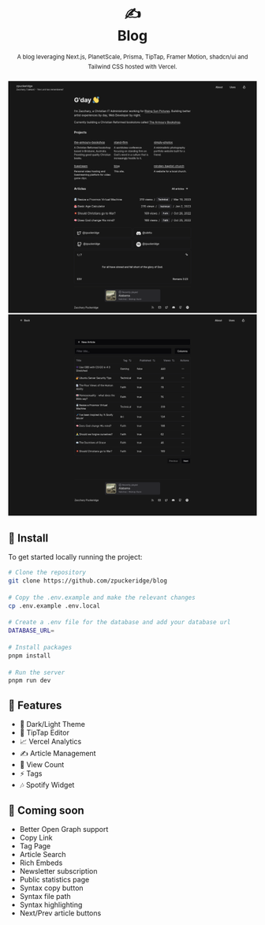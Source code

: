 <div align="center">
  <h1>
    ✍️
    <br />
    Blog
    <br />
  </h1>
  <sup>
     A blog leveraging Next.js, PlanetScale, Prisma, TipTap, Framer Motion, shadcn/ui and Tailwind CSS hosted with Vercel. </em>
    <br />
  </sup>
  <br />
</div>

<div align="center">
  <img width="600" src="https://raw.githubusercontent.com/zpuckeridge/blog/main/public/site-preview.png" />
</div>

<div align="center">
  <img width="600" src="https://raw.githubusercontent.com/zpuckeridge/blog/main/public/dashboard-preview.png" />
</div>

## 🚀 Install

To get started locally running the project:

```bash
# Clone the repository
git clone https://github.com/zpuckeridge/blog

# Copy the .env.example and make the relevant changes
cp .env.example .env.local

# Create a .env file for the database and add your database url
DATABASE_URL=

# Install packages
pnpm install

# Run the server
pnpm run dev
```

## 🚩 Features

- 🌙 Dark/Light Theme
- 📝 TipTap Editor
- 📈 Vercel Analytics
- ✍ Article Management
- 👀 View Count
- ⚡ Tags
- 🎶 Spotify Widget

## 👀 Coming soon

- Better Open Graph support
- Copy Link
- Tag Page
- Article Search
- Rich Embeds
- Newsletter subscription
- Public statistics page
- Syntax copy button
- Syntax file path
- Syntax highlighting
- Next/Prev article buttons

